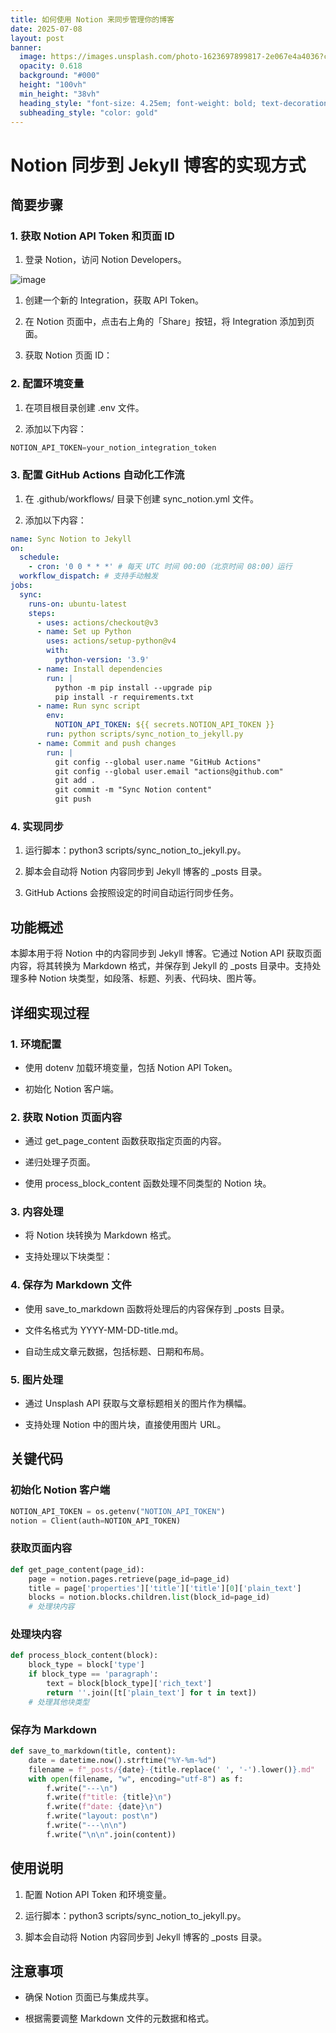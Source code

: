 ```yaml
---
title: 如何使用 Notion 来同步管理你的博客
date: 2025-07-08
layout: post
banner:
  image: https://images.unsplash.com/photo-1623697899817-2e067e4a4036?crop=entropy&cs=tinysrgb&fit=max&fm=jpg&ixid=M3w2OTIwMzJ8MHwxfHJhbmRvbXx8fHx8fHx8fDE3NTIwMDYzMDR8&ixlib=rb-4.1.0&q=80&w=1080
  opacity: 0.618
  background: "#000"
  height: "100vh"
  min_height: "38vh"
  heading_style: "font-size: 4.25em; font-weight: bold; text-decoration: underline"
  subheading_style: "color: gold"
---
```


# Notion 同步到 Jekyll 博客的实现方式

## 简要步骤

### 1. 获取 Notion API Token 和页面 ID

1. 登录 Notion，访问 Notion Developers。

![image](https://prod-files-secure.s3.us-west-2.amazonaws.com/a7a0cc5a-89b9-4cda-8686-1fba0ca52f40/d19c1afe-dea5-4312-9333-786b0ba83054/image.png?X-Amz-Algorithm=AWS4-HMAC-SHA256&X-Amz-Content-Sha256=UNSIGNED-PAYLOAD&X-Amz-Credential=ASIAZI2LB466RWW762ZF%2F20250708%2Fus-west-2%2Fs3%2Faws4_request&X-Amz-Date=20250708T202503Z&X-Amz-Expires=3600&X-Amz-Security-Token=IQoJb3JpZ2luX2VjEIv%2F%2F%2F%2F%2F%2F%2F%2F%2F%2FwEaCXVzLXdlc3QtMiJGMEQCIHhfXcSG0GzKacyIEofiQM3TlZv3isQNGS%2Fk54LcX4doAiBEgZqBRArMqp1ArfVBhUmo9QgVuOa18ndtRzbLeo6aXyqIBAiU%2F%2F%2F%2F%2F%2F%2F%2F%2F%2F8BEAAaDDYzNzQyMzE4MzgwNSIMYzQv61OkDRGSWVswKtwDalVin1lOWQ8e6nHSQkiGn5bTJTJ44ta8i1KguJYiSod%2FjgNqQCMGzXnDPCm%2ByBZibxFiVwdTyAeSG5lRbZq%2FO%2BaeevhcrB1OlEwfj%2FpQYrGrLiacXUcY0Ef0%2F8DuDj0iFlyYtPZnVrG1O0WWCm1VaEKHO6ExHYb%2BfG6h8RcLtQOiRyLry8yXbNYI%2BCoupV1JrEAMsJuMjImO3vothHtQKGcIkUT%2FPeIGIQEqAqfri2XbnJJK4VtM5WRaqjPpXoKtjLol5SzfJOR127grofhL4eCWW1X4HjzKbkS8XKI8AL%2FI3j43ekjhXTsS4bnJm4XDUHlrLsfJzaVKLxOiA92dBbey6RtuxOqcrzaerQDjzB4HoXNO6ncZpBBfb1FpQKyG2ikIClhlcf7O5UTXKCuIRpFut12s%2B0IMQCtSwuBiUfxhm1o23M1emRlTcv9BcHn3qpVPVK1poAk5EBm6F46M4o%2B3p3S9s%2Bnvu3BPBz5nWqxsCMn8OwVVIoQTRH3Y9ZNRBqbVLfWlZZPu42iU9Yyd4Z7D9MWq7%2B6QPR%2F631WoVTRx0pSy4q15tl5tP0LNnPMCSENVN1SpNFQq48p1e2%2FHhe5cV9RB8GodeNITout4PZfHUlIeFUjQx92QdV4w%2Fte1wwY6pgHOIilcWGwxBmwlpDKpznKIvWnADAaxgyQtapPXv9s51YhoNxUI5%2Ff2pM50zfBRVy3GoJ%2BBoIPXCJF6Vys%2BFy%2FgKmm85t3hu9NQJ7QQcpO55b6PlphnbM%2FVwjIjbEuOJmxOUoGanFrKTwtgtTqvmlxvIdJnpE6wUIYsty0giROHi8olytCdVxDDIuVN0c6K8vEETnphlFkYbgeJtTrd7Bg%2B0Dv%2FshGX&X-Amz-Signature=3aeb48035f4b0f638762bf7860721e9b32c7e118e3240e5b287cf3535f76f51e&X-Amz-SignedHeaders=host&x-amz-checksum-mode=ENABLED&x-id=GetObject)

1. 创建一个新的 Integration，获取 API Token。

1. 在 Notion 页面中，点击右上角的「Share」按钮，将 Integration 添加到页面。

1. 获取 Notion 页面 ID：


### 2. 配置环境变量

1. 在项目根目录创建 .env 文件。

1. 添加以下内容：

```javascript
NOTION_API_TOKEN=your_notion_integration_token
```

### 3. 配置 GitHub Actions 自动化工作流

1. 在 .github/workflows/ 目录下创建 sync_notion.yml 文件。

1. 添加以下内容：

```yaml
name: Sync Notion to Jekyll
on:
  schedule:
    - cron: '0 0 * * *' # 每天 UTC 时间 00:00（北京时间 08:00）运行
  workflow_dispatch: # 支持手动触发
jobs:
  sync:
    runs-on: ubuntu-latest
    steps:
      - uses: actions/checkout@v3
      - name: Set up Python
        uses: actions/setup-python@v4
        with:
          python-version: '3.9'
      - name: Install dependencies
        run: |
          python -m pip install --upgrade pip
          pip install -r requirements.txt
      - name: Run sync script
        env:
          NOTION_API_TOKEN: ${{ secrets.NOTION_API_TOKEN }}
        run: python scripts/sync_notion_to_jekyll.py
      - name: Commit and push changes
        run: |
          git config --global user.name "GitHub Actions"
          git config --global user.email "actions@github.com"
          git add .
          git commit -m "Sync Notion content"
          git push
```

### 4. 实现同步

1. 运行脚本：python3 scripts/sync_notion_to_jekyll.py。

1. 脚本会自动将 Notion 内容同步到 Jekyll 博客的 _posts 目录。

1. GitHub Actions 会按照设定的时间自动运行同步任务。

## 功能概述

本脚本用于将 Notion 中的内容同步到 Jekyll 博客。它通过 Notion API 获取页面内容，将其转换为 Markdown 格式，并保存到 Jekyll 的 _posts 目录中。支持处理多种 Notion 块类型，如段落、标题、列表、代码块、图片等。

## 详细实现过程

### 1. 环境配置

- 使用 dotenv 加载环境变量，包括 Notion API Token。

- 初始化 Notion 客户端。

### 2. 获取 Notion 页面内容

- 通过 get_page_content 函数获取指定页面的内容。

- 递归处理子页面。

- 使用 process_block_content 函数处理不同类型的 Notion 块。

### 3. 内容处理

- 将 Notion 块转换为 Markdown 格式。

- 支持处理以下块类型：


### 4. 保存为 Markdown 文件

- 使用 save_to_markdown 函数将处理后的内容保存到 _posts 目录。

- 文件名格式为 YYYY-MM-DD-title.md。

- 自动生成文章元数据，包括标题、日期和布局。

### 5. 图片处理

- 通过 Unsplash API 获取与文章标题相关的图片作为横幅。

- 支持处理 Notion 中的图片块，直接使用图片 URL。

## 关键代码

### 初始化 Notion 客户端

```python
NOTION_API_TOKEN = os.getenv("NOTION_API_TOKEN")
notion = Client(auth=NOTION_API_TOKEN)
```

### 获取页面内容

```python
def get_page_content(page_id):
    page = notion.pages.retrieve(page_id=page_id)
    title = page['properties']['title']['title'][0]['plain_text']
    blocks = notion.blocks.children.list(block_id=page_id)
    # 处理块内容
```

### 处理块内容

```python
def process_block_content(block):
    block_type = block['type']
    if block_type == 'paragraph':
        text = block[block_type]['rich_text']
        return ''.join([t['plain_text'] for t in text])
    # 处理其他块类型
```

### 保存为 Markdown

```python
def save_to_markdown(title, content):
    date = datetime.now().strftime("%Y-%m-%d")
    filename = f"_posts/{date}-{title.replace(' ', '-').lower()}.md"
    with open(filename, "w", encoding="utf-8") as f:
        f.write("---\n")
        f.write(f"title: {title}\n")
        f.write(f"date: {date}\n")
        f.write("layout: post\n")
        f.write("---\n\n")
        f.write("\n\n".join(content))
```

## 使用说明

1. 配置 Notion API Token 和环境变量。

1. 运行脚本：python3 scripts/sync_notion_to_jekyll.py。

1. 脚本会自动将 Notion 内容同步到 Jekyll 博客的 _posts 目录。

## 注意事项

- 确保 Notion 页面已与集成共享。

- 根据需要调整 Markdown 文件的元数据和格式。